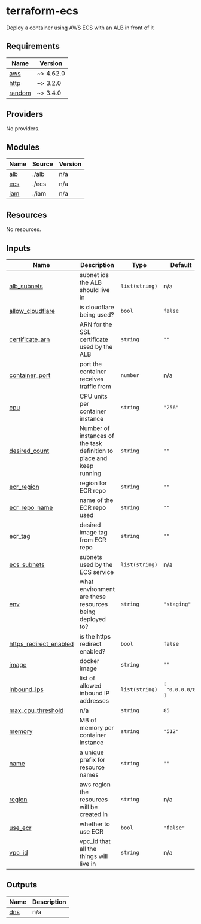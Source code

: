 # terraform-ecs

Deploy a container using AWS ECS with an ALB in front of it

## Requirements

| Name | Version |
|------|---------|
| <a name="requirement_aws"></a> [aws](#requirement\_aws) | ~> 4.62.0 |
| <a name="requirement_http"></a> [http](#requirement\_http) | ~> 3.2.0 |
| <a name="requirement_random"></a> [random](#requirement\_random) | ~> 3.4.0 |

## Providers

No providers.

## Modules

| Name | Source | Version |
|------|--------|---------|
| <a name="module_alb"></a> [alb](#module\_alb) | ./alb | n/a |
| <a name="module_ecs"></a> [ecs](#module\_ecs) | ./ecs | n/a |
| <a name="module_iam"></a> [iam](#module\_iam) | ./iam | n/a |

## Resources

No resources.

## Inputs

| Name | Description | Type | Default | Required |
|------|-------------|------|---------|:--------:|
| <a name="input_alb_subnets"></a> [alb\_subnets](#input\_alb\_subnets) | subnet ids the ALB should live in | `list(string)` | n/a | yes |
| <a name="input_allow_cloudflare"></a> [allow\_cloudflare](#input\_allow\_cloudflare) | is cloudflare being used? | `bool` | `false` | no |
| <a name="input_certificate_arn"></a> [certificate\_arn](#input\_certificate\_arn) | ARN for the SSL certificate used by the ALB | `string` | `""` | no |
| <a name="input_container_port"></a> [container\_port](#input\_container\_port) | port the container receives traffic from | `number` | n/a | yes |
| <a name="input_cpu"></a> [cpu](#input\_cpu) | CPU units per container instance | `string` | `"256"` | no |
| <a name="input_desired_count"></a> [desired\_count](#input\_desired\_count) | Number of instances of the task definition to place and keep running | `string` | `""` | no |
| <a name="input_ecr_region"></a> [ecr\_region](#input\_ecr\_region) | region for ECR repo | `string` | `""` | no |
| <a name="input_ecr_repo_name"></a> [ecr\_repo\_name](#input\_ecr\_repo\_name) | name of the ECR repo used | `string` | `""` | no |
| <a name="input_ecr_tag"></a> [ecr\_tag](#input\_ecr\_tag) | desired image tag from ECR repo | `string` | `""` | no |
| <a name="input_ecs_subnets"></a> [ecs\_subnets](#input\_ecs\_subnets) | subnets used by the ECS service | `list(string)` | n/a | yes |
| <a name="input_env"></a> [env](#input\_env) | what environment are these resources being deployed to? | `string` | `"staging"` | no |
| <a name="input_https_redirect_enabled"></a> [https\_redirect\_enabled](#input\_https\_redirect\_enabled) | is the https redirect enabled? | `bool` | `false` | no |
| <a name="input_image"></a> [image](#input\_image) | docker image | `string` | `""` | no |
| <a name="input_inbound_ips"></a> [inbound\_ips](#input\_inbound\_ips) | list of allowed inbound IP addresses | `list(string)` | <pre>[<br>  "0.0.0.0/0"<br>]</pre> | no |
| <a name="input_max_cpu_threshold"></a> [max\_cpu\_threshold](#input\_max\_cpu\_threshold) | n/a | `string` | `85` | no |
| <a name="input_memory"></a> [memory](#input\_memory) | MB of memory per container instance | `string` | `"512"` | no |
| <a name="input_name"></a> [name](#input\_name) | a unique prefix for resource names | `string` | `""` | no |
| <a name="input_region"></a> [region](#input\_region) | aws region the resources will be created in | `string` | n/a | yes |
| <a name="input_use_ecr"></a> [use\_ecr](#input\_use\_ecr) | whether to use ECR | `bool` | `"false"` | no |
| <a name="input_vpc_id"></a> [vpc\_id](#input\_vpc\_id) | vpc\_id that all the things will live in | `string` | n/a | yes |

## Outputs

| Name | Description |
|------|-------------|
| <a name="output_dns"></a> [dns](#output\_dns) | n/a |
